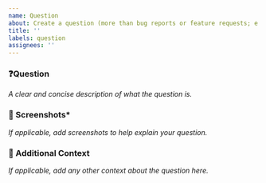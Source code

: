 ```yaml
---
name: Question
about: Create a question (more than bug reports or feature requests; e.g. how do I do X)
title: ''
labels: question
assignees: ''
---
```


### ❓Question

*A clear and concise description of what the question is.*

### 📸 Screenshots*

*If applicable, add screenshots to help explain your question.*

### 🤔 Additional Context

*If applicable, add any other context about the question here.*

